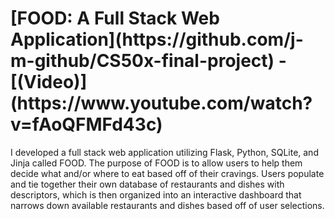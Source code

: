 <h1>[FOOD: A Full Stack Web Application](https://github.com/j-m-github/CS50x-final-project) - [(Video)](https://www.youtube.com/watch?v=fAoQFMFd43c)</h1>
I developed a full stack web application utilizing Flask, Python, SQLite, and Jinja called FOOD. The purpose of FOOD is to allow users to help them decide what and/or where to eat based off of their cravings. Users populate and tie together their own database of restaurants and dishes with descriptors, which is then organized into an interactive dashboard that narrows down available restaurants and dishes based off of user selections.
